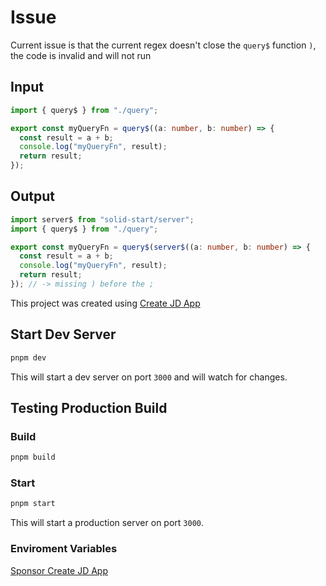 # Issue

Current issue is that the current regex doesn't close the `query$` function `)`, the code is invalid and will not run

## Input

```ts
import { query$ } from "./query";

export const myQueryFn = query$((a: number, b: number) => {
  const result = a + b;
  console.log("myQueryFn", result);
  return result;
});
```

## Output

```ts
import server$ from "solid-start/server";
import { query$ } from "./query";

export const myQueryFn = query$(server$((a: number, b: number) => {
  const result = a + b;
  console.log("myQueryFn", result);
  return result;
}); // -> missing ) before the ;
```

This project was created using [Create JD App](https://github.com/OrJDev/create-jd-app)

## Start Dev Server

```bash
pnpm dev
```

This will start a dev server on port `3000` and will watch for changes.

## Testing Production Build

### Build

```bash
pnpm build
```

### Start

```bash
pnpm start
```

This will start a production server on port `3000`.

### Enviroment Variables

[Sponsor Create JD App](https://github.com/sponsors/OrJDev)
